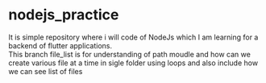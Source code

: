 # nodejs_practice
It is simple repository where i will code of NodeJs which I am learning for a backend of flutter applications.<br>
This branch file_list is for understanding of path moudle and how can we create various file at a time in sigle folder using loops and also include how we can see list of files
